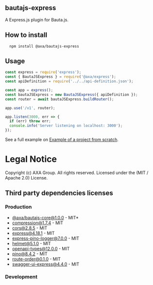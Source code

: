 ## bautajs-express

A Express.js plugin for Bauta.js.

## How to install

```console
  npm install @axa/bautajs-express
```

## Usage

```js
const express = require('express');
const { BautaJSExpress } = require('@axa/express');
const apiDefinition = require('../../api-definition.json');

const app = express();
const bautaJSExpress = new BautaJSExpress({ apiDefinition });
const router = await bautaJSExpress.buildRouter();

app.use('/v1', router);

app.listen(3000, err => {
  if (err) throw err;
  console.info('Server listening on localhost: 3000');
});

```

See a full example on [Example of a project from scratch](../../docs/hello-world.md).
# Legal Notice

Copyright (c) AXA Group. All rights reserved.
Licensed under the (MIT / Apache 2.0) License.

## Third party dependencies licenses

### Production
 - [@axa/bautajs-core@1.0.0](https://github.com/axa-group/bauta.js) - MIT*
 - [compression@1.7.4](https://github.com/expressjs/compression) - MIT
 - [cors@2.8.5](https://github.com/expressjs/cors) - MIT
 - [express@4.18.1](https://github.com/expressjs/express) - MIT
 - [express-pino-logger@7.0.0](https://github.com/pinojs/express-pino-logger) - MIT
 - [helmet@5.1.0](https://github.com/helmetjs/helmet) - MIT
 - [openapi-types@12.0.0](https://github.com/kogosoftwarellc/open-api/tree/master/packages/openapi-types) - MIT
 - [pino@8.4.2](https://github.com/pinojs/pino) - MIT
 - [route-order@0.1.0](https://github.com/sfrdmn/node-route-order) - MIT
 - [swagger-ui-express@4.4.0](https://github.com/scottie1984/swagger-ui-express) - MIT

### Development
